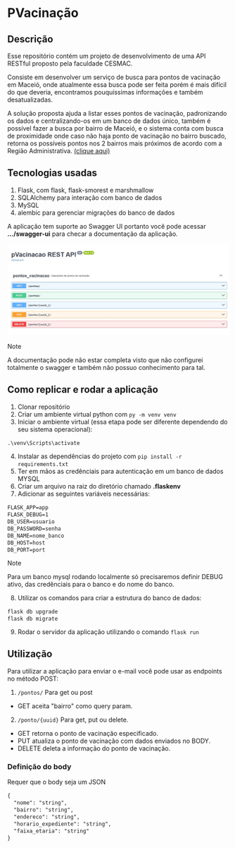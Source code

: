 # PVacinação
## Descrição
Esse repositório contém um projeto de desenvolvimento de uma API RESTful proposto pela faculdade CESMAC.

Consiste em desenvolver um serviço de busca para pontos de vacinação em Maceió, onde atualmente essa busca pode ser feita porém é mais difícil do que deveria, encontramos pouquíssimas informações e também desatualizadas.

A solução proposta ajuda a listar esses pontos de vacinação, padronizando os dados e centralizando-os em um banco de dados único, também é possível fazer a busca por bairro de Maceió, e o sistema conta com busca de proximidade onde caso não haja ponto de vacinação no bairro buscado, retorna os possíveis pontos nos 2 bairros mais próximos de acordo com a Região Administrativa. [(clique aqui)](https://www.participa.maceio.al.gov.br/participa-maceio/regiaoAdministrativas.faces)

## Tecnologias usadas
1. Flask, com flask, flask-smorest e marshmallow
2. SQLAlchemy para interação com banco de dados
3. MySQL
4. alembic para gerenciar migrações do banco de dados

A aplicação tem suporte ao Swagger UI portanto você pode acessar **.../swagger-ui** para checar a documentação da aplicação.

![Print do swagger-ui da aplicação](./swagger-ui.jpg)

> [!NOTE]
> A documentação pode não estar completa visto que não configurei totalmente o swagger e também não possuo conhecimento para tal.

## Como replicar e rodar a aplicação
1. Clonar repositório
2. Criar um ambiente virtual python com ```py -m venv venv```
3. Iniciar o ambiente virtual (essa etapa pode ser diferente dependendo do seu sistema operacional):
```
.\venv\Scripts\activate
```
4. Instalar as dependências do projeto com ```pip install -r requirements.txt```
5. Ter em mãos as credênciais para autenticação em um banco de dados MYSQL
7. Criar um arquivo na raiz do diretório chamado **.flaskenv**
8. Adicionar as seguintes variáveis necessárias:
```
FLASK_APP=app
FLASK_DEBUG=1
DB_USER=usuario
DB_PASSWORD=senha
DB_NAME=nome_banco
DB_HOST=host
DB_PORT=port
```
> [!NOTE]
> Para um banco mysql rodando localmente só precisaremos definir DEBUG ativo, das credênciais para o banco e do nome do banco.
8. Utilizar os comandos para criar a estrutura do banco de dados:
```
flask db upgrade
flask db migrate
```

9. Rodar o servidor da aplicação utilizando o comando ```flask run```
   
## Utilização
Para utilizar a aplicação para enviar o e-mail você pode usar as endpoints no método POST:
1. ```/pontos/```
Para get ou post
* GET aceita "bairro" como query param.
2. ```/ponto/{uuid}```
Para get, put ou delete.
* GET retorna o ponto de vacinação especificado.
* PUT atualiza o ponto de vacinação com dados enviados no BODY.
* DELETE deleta a informação do ponto de vacinação.

### Definição do body
Requer que o body seja um JSON
```
{
  "nome": "string",
  "bairro": "string",
  "endereco": "string",
  "horario_expediente": "string",
  "faixa_etaria": "string"
}
```
